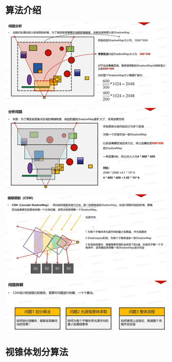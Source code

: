 # 算法介绍
 ![输入图片说明](/imgs/2025-02-28/MlvIKaHW69fbrCui.png)
 
![输入图片说明](/imgs/2025-02-28/cIszCS4ep3rp44ep.png)

![输入图片说明](/imgs/2025-02-28/LOtvUuFLq7ZLhKQ9.png)

![输入图片说明](/imgs/2025-02-28/EC5xuIQ1DfI0UxVl.png)

# 视锥体划分算法
<!--stackedit_data:
eyJoaXN0b3J5IjpbNTI4MTk3MzMwLC04MjQ3NjY1NjQsLTE0Mj
QzNzU3OTYsMTI5Nzg1NzMyMywtNzAyOTk0OTldfQ==
-->